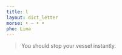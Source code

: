 ```yaml
---
title: l
layout: dict_letter
morse: • ‒ • •
pho: Lima
---
```

> You should stop your vessel instantly.
